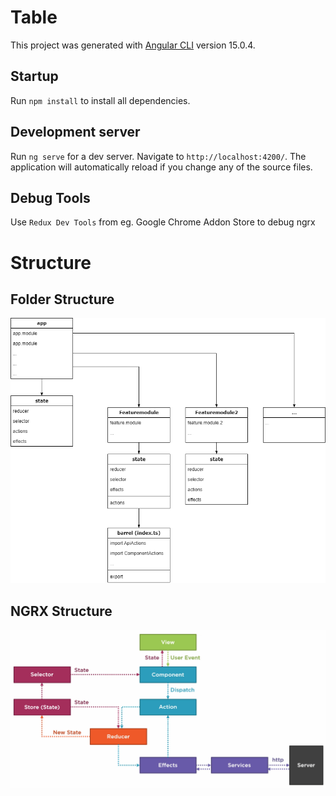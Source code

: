 # Table

This project was generated with [Angular CLI](https://github.com/angular/angular-cli) version 15.0.4.

## Startup

Run `npm install` to install all dependencies.

## Development server

Run `ng serve` for a dev server. Navigate to `http://localhost:4200/`. The application will automatically reload if you change any of the source files.

## Debug Tools

Use `Redux Dev Tools` from eg. Google Chrome Addon Store to debug ngrx

# Structure

## Folder Structure

![image info](./stuff/chart.drawio.png)

## NGRX Structure

![image info](./stuff/dia.png)